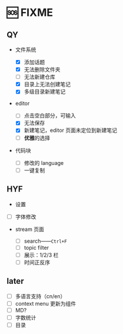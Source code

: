# 🆘 FIXME

## QY

- 文件系统

  - [x] 添加话题
  - [x] 无法删除文件夹
  - [ ] 无法新建仓库
  - [x] 目录上无法创建笔记
  - [x] 多级目录新建笔记

- editor

  - [ ] 点击空白部分，可输入
  - [x] 无法保存
  - [x] 新建笔记，editor 页面未定位到新建笔记
  - [ ] **优雅**的选择

- 代码块

  - [ ] 修改的 language
  - [ ] 一键复制

## HYF
- 设置
 - [ ] 字体修改
- stream 页面

  - [ ] search——`Ctrl+F`
  - [ ] topic filter
  - [ ] 展示：1/2/3 栏
  - [ ] 时间正反序

## later

- [ ] 多语言支持（cn/en）
- [ ] context menu 更新为组件
- [ ] MD?
- [ ] 字数统计
- [ ] 目录
